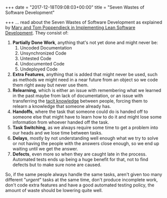+++
date = "2017-12-18T09:08:03+00:00"
title = "Seven Wastes of Software Development"

+++
... read about the Seven Wastes of Software Development as explained by [Mary and Tom Poppendieck in Implementing Lean Software Development](https://www.amazon.com/Implementing-Lean-Software-Development-Concept/dp/0321437381/ref=as_sl_pc_tf_til?tag=grochat-20&linkCode=w00&linkId=0a598f7b012d12fbd4875ae0a21b88dd&creativeASIN=0321437381). They consist of:

1. **Partially Done Work**, anything that's not yet done and might never be:
   1. Uncoded Documentation
   2. Unsynchronized Code
   3. Untested Code
   4. Undocumented Code
   5. Undeployed Code
2. **Extra Features**, anything that is added that might never be used, such as methods we might need in a near future from an object so we code them right away but never use them.
3. **Relearning**, which is either an issue with remembering what we learned in the past maybe from lack of documentation, or an issue with transferring the [tacit knowledge](https://en.wikipedia.org/wiki/Tacit_knowledge) between people, forcing them to relearn a knowledge that someone already has.
4. **Handoffs**, where the task that someone could do is handed off to someone else that might have to learn how to do it and might lose some information from whoever handed off the task.
5. **Task Switching**, as we always require some time to get a problem into our heads and we lose time between tasks.
6. **Delays**, mostly by not understanding well enough what we try to solve or not having the people with the answers close enough, so we end up waiting until we get the answer.
7. **Defects**, even more so when they are caught late in the process. Automated tests ends up being a huge benefit for that, not to find defects but to make sure none are caused.

So, if the same people always handle the same tasks, aren't given too many different "_urgent_" tasks at the same time, don't produce incomplete work, don't code extra features and have a good automated testing policy, the amount of waste should be lowering quite well.
